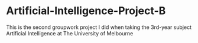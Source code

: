 # Artificial-Intelligence-Project-B

This is the second groupwork project I did when taking the 3rd-year subject Artificial Intelligence at The University of Melbourne 
